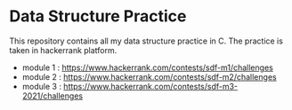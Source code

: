# Data Structure Practice
This repository contains all my data structure practice in C. The practice is taken in hackerrank platform.

- module 1 : https://www.hackerrank.com/contests/sdf-m1/challenges
- module 2 : https://www.hackerrank.com/contests/sdf-m2/challenges
- module 3 : https://www.hackerrank.com/contests/sdf-m3-2021/challenges